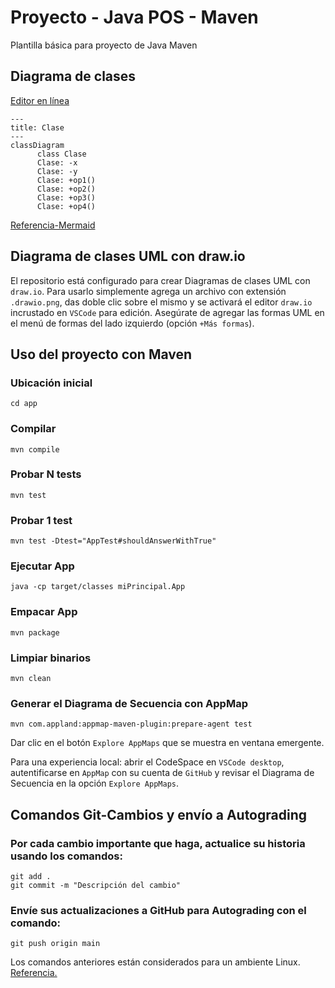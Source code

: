 # Proyecto - Java POS - Maven

Plantilla básica para proyecto de Java Maven

## Diagrama de clases
[Editor en línea](https://mermaid.live/)
```mermaid
---
title: Clase
---
classDiagram
      class Clase
      Clase: -x
      Clase: -y
      Clase: +op1()
      Clase: +op2()
      Clase: +op3()
      Clase: +op4()
```
[Referencia-Mermaid](https://mermaid.js.org/syntax/classDiagram.html)

## Diagrama de clases UML con draw.io
El repositorio está configurado para crear Diagramas de clases UML con ```draw.io```. Para usarlo simplemente agrega un archivo con extensión ```.drawio.png```, das doble clic sobre el mismo y se activará el editor ```draw.io``` incrustado en ```VSCode``` para edición. Asegúrate de agregar las formas UML en el menú de formas del lado izquierdo (opción ```+Más formas```).

## Uso del proyecto con Maven

### Ubicación inicial
```
cd app
```
### Compilar
```
mvn compile
```
### Probar N tests
```
mvn test
```
### Probar 1 test
```
mvn test -Dtest="AppTest#shouldAnswerWithTrue" 
```
### Ejecutar App
```
java -cp target/classes miPrincipal.App
```
### Empacar App
```
mvn package
```
### Limpiar binarios
```
mvn clean
```
### Generar el Diagrama de Secuencia con AppMap
```
mvn com.appland:appmap-maven-plugin:prepare-agent test
```
Dar clic en el botón `Explore AppMaps` que se muestra en ventana emergente.

Para una experiencia local: abrir el CodeSpace en `VSCode desktop`, autentificarse en `AppMap` con su cuenta de `GitHub` y revisar el Diagrama de Secuencia en la opción `Explore AppMaps`.

## Comandos Git-Cambios y envío a Autograding

### Por cada cambio importante que haga, actualice su historia usando los comandos:
```
git add .
git commit -m "Descripción del cambio"
```
### Envíe sus actualizaciones a GitHub para Autograding con el comando:
```
git push origin main
```
Los comandos anteriores están considerados para un ambiente Linux. [Referencia.](https://www.baeldung.com/junit-run-from-command-line)
